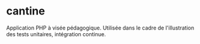 # cantine
Application PHP à visée pédagogique. Utilisée dans le cadre de l'illustration des tests unitaires, intégration continue.
